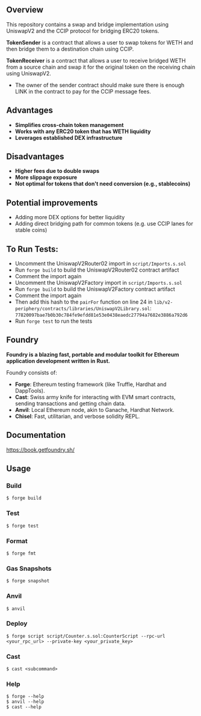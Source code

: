 ## Overview

This repository contains a swap and bridge implementation using UniswapV2 and the CCIP protocol for bridging ERC20 tokens.

**TokenSender** is a contract that allows a user to swap tokens for WETH and then bridge them to a destination chain using CCIP.

**TokenReceiver** is a contract that allows a user to receive bridged WETH from a source chain and swap it for the original token on the receiving chain using UniswapV2.

- The owner of the sender contract should make sure there is enough LINK in the contract to pay for the CCIP message fees.

## Advantages

-   **Simplifies cross-chain token management**
-   **Works with any ERC20 token that has WETH liquidity**
-   **Leverages established DEX infrastructure**

## Disadvantages

-   **Higher fees due to double swaps**
-   **More slippage exposure**
-   **Not optimal for tokens that don't need conversion (e.g., stablecoins)**

## Potential improvements

-   Adding more DEX options for better liquidity
-   Adding direct bridging path for common tokens (e.g. use CCIP lanes for stable coins)

## To Run Tests:

-   Uncomment the UniswapV2Router02 import in `script/Imports.s.sol`
-   Run `forge build` to build the UniswapV2Router02 contract artifact
-   Comment the import again
-   Uncomment the UniswapV2Factory import in `script/Imports.s.sol`
-   Run `forge build` to build the UniswapV2Factory contract artifact
-   Comment the import again
-   Then add this hash to the `pairFor` function on line 24 in `lib/v2-periphery/contracts/libraries/UniswapV2Library.sol`: `77820097bae7b0b30c784fe9efdd81e53e0438eaedc27794a7682e3886a792d6`
-   Run `forge test` to run the tests

## Foundry

**Foundry is a blazing fast, portable and modular toolkit for Ethereum application development written in Rust.**

Foundry consists of:

-   **Forge**: Ethereum testing framework (like Truffle, Hardhat and DappTools).
-   **Cast**: Swiss army knife for interacting with EVM smart contracts, sending transactions and getting chain data.
-   **Anvil**: Local Ethereum node, akin to Ganache, Hardhat Network.
-   **Chisel**: Fast, utilitarian, and verbose solidity REPL.

## Documentation

https://book.getfoundry.sh/

## Usage

### Build

```shell
$ forge build
```

### Test

```shell
$ forge test
```

### Format

```shell
$ forge fmt
```

### Gas Snapshots

```shell
$ forge snapshot
```

### Anvil

```shell
$ anvil
```

### Deploy

```shell
$ forge script script/Counter.s.sol:CounterScript --rpc-url <your_rpc_url> --private-key <your_private_key>
```

### Cast

```shell
$ cast <subcommand>
```

### Help

```shell
$ forge --help
$ anvil --help
$ cast --help
```
